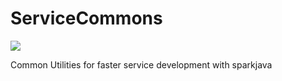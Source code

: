 # ServiceCommons
[![](https://jitpack.io/v/Exorath/ServiceCommons.svg)](https://jitpack.io/#Exorath/ServiceCommons)

Common Utilities for faster service development with sparkjava
